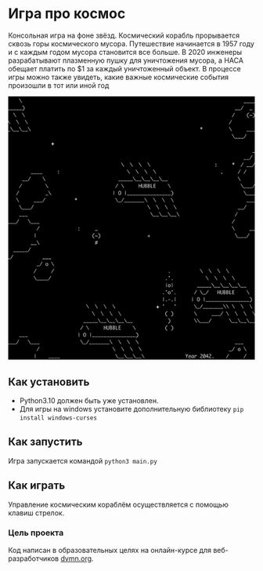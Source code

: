 # Игра про космос

Консольная игра на фоне звёзд. Космический корабль прорывается сквозь горы космического мусора. Путешествие начинается
в 1957 году и с каждым годом мусора становится все больше. В 2020 инженеры разрабатывают плазменную пушку для
уничтожения мусора, а НАСА обещает платить по $1 за каждый уничтоженный объект. В процессе игры можно также увидеть,
какие важные космические события произошли в тот или иной год

![](game.gif)

## Как установить

- Python3.10 должен быть уже установлен.
- Для игры на windows установите дополнительную библиотеку `pip install windows-curses`

## Как запустить

Игра запускается командой `python3 main.py`

## Как играть

Управление космическим кораблём осуществляется с помощью клавиш стрелок.

### Цель проекта

Код написан в образовательных целях на онлайн-курсе для веб-разработчиков [dvmn.org](https://dvmn.org/).
